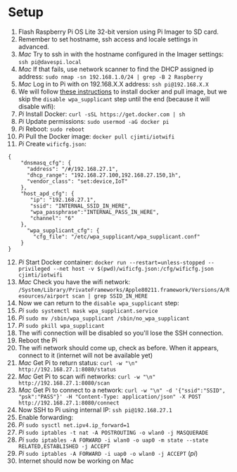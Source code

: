 # Setup

1) Flash Raspberry Pi OS Lite 32-bit version using Pi Imager to SD card.
2) Remember to set hostname, ssh access and locale settings in advanced.
3) *Mac* Try to ssh in with the hostname configured in the Imager settings: `ssh pi@davespi.local`
4) *Mac* If that fails, use network scanner to find the DHCP assigned ip address: `sudo nmap -sn 192.168.1.0/24 | grep -B 2 Raspberry`
5) *Mac* Log in to Pi with on 192.168.X.X address: `ssh pi@192.168.X.X` 
6) We will follow [these instructions](https://imti.co/iot-wifi/) to install docker and pull image, but we skip the `disable wpa_supplicant` step until the end (because it will disable wifi):
7) *Pi* Install Docker: `curl -sSL https://get.docker.com | sh`
8) *Pi* Update permissions: `sudo usermod -aG docker pi`
9) *Pi* Reboot: `sudo reboot`
10) *Pi* Pull the Docker image: `docker pull cjimti/iotwifi`
11) *Pi* Create `wificfg.json`:

```
{
    "dnsmasq_cfg": {
      "address": "/#/192.168.27.1",
      "dhcp_range": "192.168.27.100,192.168.27.150,1h",
      "vendor_class": "set:device,IoT"
    },
    "host_apd_cfg": {
       "ip": "192.168.27.1",
       "ssid": "INTERNAL_SSID_IN_HERE",
       "wpa_passphrase":"INTERNAL_PASS_IN_HERE",
       "channel": "6"
    },
      "wpa_supplicant_cfg": {
        "cfg_file": "/etc/wpa_supplicant/wpa_supplicant.conf"
    }
}
```

12) *Pi* Start Docker container: `docker run --restart=unless-stopped --privileged --net host -v $(pwd)/wificfg.json:/cfg/wificfg.json cjimti/iotwifi`
13) *Mac* Check you have the wifi network: `/System/Library/PrivateFrameworks/Apple80211.framework/Versions/A/Resources/airport scan | grep SSID_IN_HERE`
14) Now we can return to the `disable wpa_supplicant` step:
15) *Pi* `sudo systemctl mask wpa_supplicant.service`
16) *Pi* `sudo mv /sbin/wpa_supplicant /sbin/no_wpa_supplicant`
17) *Pi* `sudo pkill wpa_supplicant`
18) The wifi connection will be disabled so you'll lose the SSH connection.
19) Reboot the Pi
20) The wifi network should come up, check as before. When it appears, connect to it (internet will not be available yet)
21) *Mac* Get Pi to return status: `curl -w "\n" http://192.168.27.1:8080/status`
22) *Mac* Get Pi to scan wifi networks: `curl -w "\n" http://192.168.27.1:8080/scan`
23) *Mac* Get Pi to connect to a network: `curl -w "\n" -d '{"ssid":"SSID", "psk":"PASS"}' -H "Content-Type: application/json" -X POST http://192.168.27.1:8080/connect`
24) Now SSH to Pi using internal IP: `ssh pi@192.168.27.1`
25) Enable forwarding:
26) *Pi* `sudo sysctl net.ipv4.ip_forward=1`
27) *Pi* `sudo iptables -t nat -A POSTROUTING -o wlan0 -j MASQUERADE`
28) *Pi* `sudo iptables -A FORWARD -i wlan0 -o uap0 -m state --state RELATED,ESTABLISHED -j ACCEPT`
29) *Pi* `sudo iptables -A FORWARD -i uap0 -o wlan0 -j ACCEPT` (*pi*)
30) Internet should now be working on Mac
